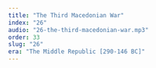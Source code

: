 ```yaml
---
title: "The Third Macedonian War"
index: "26"
audio: "26-the-third-macedonian-war.mp3"
order: 33
slug: "26"
era: "The Middle Republic [290-146 BC]"
---
```



